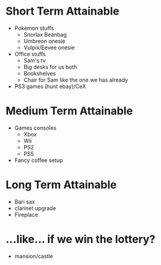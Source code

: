 # Short Term Attainable
- Pokemon stuffs
	- Snorlax Beanbag
	- Umbreon onesie
	- Vulpix/Eevee onesie
- Office stuffs
	- Sam's tv
	- Big desks for us both
	- Bookshelves
	- Chair for Sam like the one we has already
- PS3 games (hunt ebay)/CeX

# Medium Term Attainable
- Games consoles
	- Xbox
	- Wii
	- PS2
	- PS5
- Fancy coffee setup

# Long Term Attainable
- Bari sax
- clarinet upgrade
- Fireplace

# ...like... if we win the lottery?
- mansion/castle

